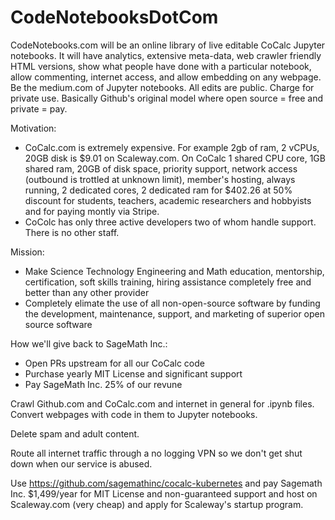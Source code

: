 # CodeNotebooksDotCom

CodeNotebooks.com will be an online library of live editable CoCalc Jupyter notebooks. It will have analytics, extensive meta-data, web crawler friendly HTML versions, show what people have done with a particular notebook, allow commenting, internet access, and allow embedding on any webpage. Be the medium.com of Jupyter notebooks. All edits are public. Charge for private use. Basically Github's original model where open source = free and private = pay.

Motivation:

* CoCalc.com is extremely expensive. For example 2gb of ram, 2 vCPUs, 20GB disk is $9.01 on Scaleway.com. On CoCalc 1 shared CPU core, 1GB shared ram, 20GB of disk space, priority support, network access (outbound is trottled at unknown limit), member's hosting, always running, 2 dedicated cores, 2 dedicated ram for $402.26 at 50% discount for students, teachers, academic researchers and hobbyists and for paying montly via Stripe.  
* CoColc has only three active developers two of whom handle support. There is no other staff.

Mission: 

* Make Science Technology Engineering and Math education, mentorship, certification, soft skills training, hiring assistance completely free and better than any other provider
* Completely elimate the use of all non-open-source software by funding the development, maintenance, support, and marketing of superior open source software

How we'll give back to SageMath Inc.:

* Open PRs upstream for all our CoCalc code
* Purchase yearly MIT License and significant support
* Pay SageMath Inc. 25% of our revune

Crawl Github.com and CoCalc.com and internet in general for .ipynb files. Convert webpages with code in them to Jupyter notebooks.

Delete spam and adult content.

Route all internet traffic through a no logging VPN so we don't get shut down when our service is abused.

Use https://github.com/sagemathinc/cocalc-kubernetes and pay Sagemath Inc. $1,499/year for MIT License and non-guaranteed support and host on Scaleway.com (very cheap) and apply for Scaleway's startup program.
